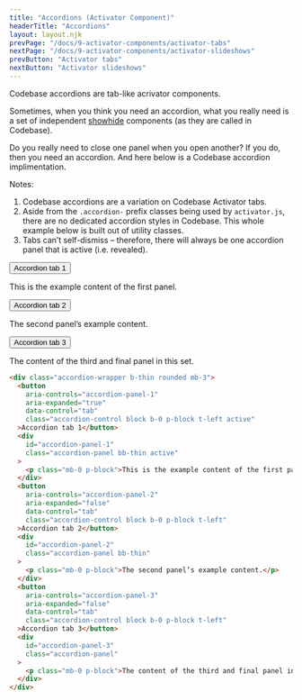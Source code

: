 ```yaml
---
title: "Accordions (Activator Component)"
headerTitle: "Accordions"
layout: layout.njk
prevPage: "/docs/9-activator-components/activator-tabs"
nextPage: "/docs/9-activator-components/activator-slideshows"
prevButton: "Activator tabs"
nextButton: "Activator slideshows"
---
```


Codebase accordions are tab-like acrivator components.

Sometimes, when you think you need an accordion, what you really need is a set of independent [showhide](/docs/7-activator-components/activator-showhide) components (as they are called in Codebase).

Do you really need to close one panel when you open another? If you do, then you need an accordion. And here below is a Codebase accordion implimentation.

Notes:
1. Codebase accordions are a variation on Codebase Activator tabs.
2. Aside from the `.accordion-` prefix classes being used by `activator.js`, there are no dedicated accordion styles in Codebase. This whole example below is built out of utility classes.
3. Tabs can’t self-dismiss – therefore, there will always be one accordion panel that is active (i.e. revealed).

<div class="accordion-wrapper b-thin rounded mb-3">
  <button
    aria-controls="accordion-panel-1"
    aria-expanded="true"
    data-control="tab"
    class="accordion-control block b-0 p-block t-left active"
  >Accordion tab 1</button>
  <div
    id="accordion-panel-1"
    class="accordion-panel bb-thin active"
  >
    <p class="mb-0 p-block">This is the example content of the first panel.</p>
  </div>
  <button
    aria-controls="accordion-panel-2"
    aria-expanded="false"
    data-control="tab"
    class="accordion-control block b-0 p-block t-left"
  >Accordion tab 2</button>
  <div
    id="accordion-panel-2"
    class="accordion-panel bb-thin"
  >
    <p class="mb-0 p-block">The second panel’s example content.</p>
  </div>
  <button
    aria-controls="accordion-panel-3"
    aria-expanded="false"
    data-control="tab"
    class="accordion-control block b-0 p-block t-left"
  >Accordion tab 3</button>
  <div
    id="accordion-panel-3"
    class="accordion-panel"
  >
    <p class="mb-0 p-block">The content of the third and final panel in this set.</p>
  </div>
</div>

```html
<div class="accordion-wrapper b-thin rounded mb-3">
  <button
    aria-controls="accordion-panel-1"
    aria-expanded="true"
    data-control="tab"
    class="accordion-control block b-0 p-block t-left active"
  >Accordion tab 1</button>
  <div
    id="accordion-panel-1"
    class="accordion-panel bb-thin active"
  >
    <p class="mb-0 p-block">This is the example content of the first panel.</p>
  </div>
  <button
    aria-controls="accordion-panel-2"
    aria-expanded="false"
    data-control="tab"
    class="accordion-control block b-0 p-block t-left"
  >Accordion tab 2</button>
  <div
    id="accordion-panel-2"
    class="accordion-panel bb-thin"
  >
    <p class="mb-0 p-block">The second panel’s example content.</p>
  </div>
  <button
    aria-controls="accordion-panel-3"
    aria-expanded="false"
    data-control="tab"
    class="accordion-control block b-0 p-block t-left"
  >Accordion tab 3</button>
  <div
    id="accordion-panel-3"
    class="accordion-panel"
  >
    <p class="mb-0 p-block">The content of the third and final panel in this set.</p>
  </div>
</div>
```